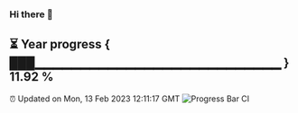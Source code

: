 ### Hi there 👋
⏳ Year progress { ███▁▁▁▁▁▁▁▁▁▁▁▁▁▁▁▁▁▁▁▁▁▁▁▁▁▁▁ } 11.92 %
---
⏰ Updated on Mon, 13 Feb 2023 12:11:17 GMT
![Progress Bar CI](https://github.com/Moyi321/Moyi321/workflows/Progress%20Bar%20CI/badge.svg)
